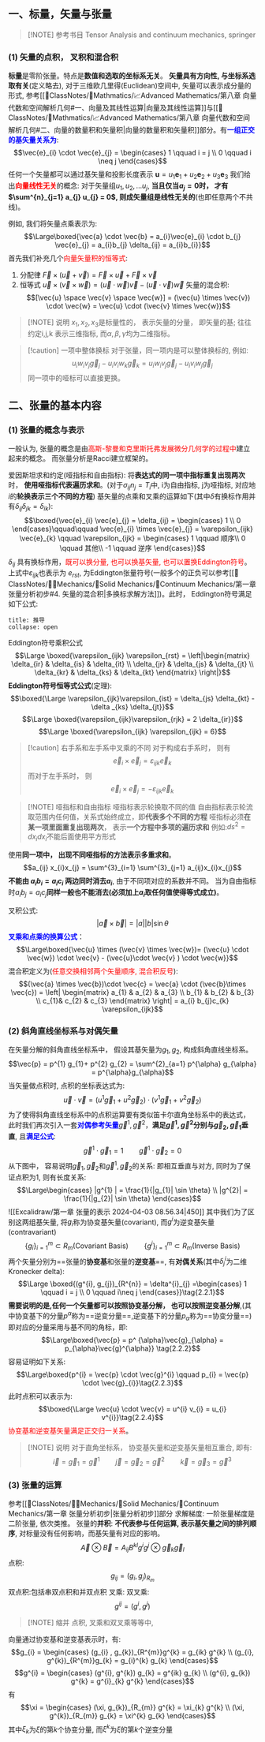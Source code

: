 ## 一、标量，矢量与张量
> [!NOTE] 参考书目
> Tensor Analysis and continuum mechanics, springer 
### (1) 矢量的点积， 叉积和混合积
**标量**是零阶张量。特点是**数值和选取的坐标系无关**。
**矢量具有方向性, 与坐标系选取有关**(定义略去), 对于三维欧几里得(Euclidean)空间中, 矢量可以表示成分量的形式, 参考[[📘ClassNotes/📐Mathmatics/📈Advanced Mathematics/第八章 向量代数和空间解析几何#一、向量及其线性运算|向量及其线性运算]]与[[📘ClassNotes/📐Mathmatics/📈Advanced Mathematics/第八章 向量代数和空间解析几何#二、向量的数量积和矢量积|向量的数量积和矢量积]]部分。有<b><mark style="background: transparent; color: blue">一组正交的基矢量关系为</mark></b>:
$$\vec{e}_{i} \cdot  \vec{e}_{j} = \begin{cases}
1  \qquad i = j \\
0 \qquad i \neq j
\end{cases}$$
任何一个矢量都可以通过基矢量和投影长度表示 $\boldsymbol{u} = u_{1} \boldsymbol{e}_{1} + u_{2}\boldsymbol{e}_{2} + u_{3}\boldsymbol{e}_{3}$ 
我们给出<b><mark style="background: transparent; color: red">向量线性无关</mark></b>的概念: 对于矢量组$u_{1}, u_{2},\dots u_j$, **当且仅当$a_j = 0$时， 才有$\sum^{n}_{j=1} a_{j} u_{j} = 0$, 则成矢量组是线性无关的**(也即任意两个不共线)。

例如, 我们将矢量点乘表示为:
$$\Large\boxed{\vec{a} \cdot \vec{b} = a_{i}\vec{e}_{i} \cdot b_{j} \vec{e}_{j} = a_{i}b_{j} \delta_{ij} = a_{i}b_{i}}$$
首先我们补充几个<mark style="background: transparent; color: red">向量矢量积的恒等式</mark>:
1. 分配律 $\vec{F} \times (\vec{u} + \vec{v}) = \vec{F} \times  \vec{u} + \vec{F} \times \vec{v}$
2. 恒等式 $\vec{u} \times (\vec{v} \times \vec{w}) = (\vec{u} \cdot \vec{w})\vec{v}  - (\vec{u} \cdot \vec{v}) \vec{w}$
矢量的混合积:
$$[\vec{u} \space  \vec{v} \space \vec{w}] = (\vec{u} \times  \vec{v}) \cdot \vec{w} = \vec{u} \cdot  (\vec{v} \times \vec{w})$$
> [!NOTE] 说明
> $x_1, x_2, x_3$是标量性的， 表示矢量的分量， 即矢量的基; 往往约定i,j,k 表示三维指标, 而$\alpha,\beta, \gamma$均为二维指标。

> [!caution] 一项中整体换标
> 对于张量，同一项内是可以整体换标的, 例如:
> $$u_{i}  w_{i}  v_{j} \vec{g}_{j}- u_{i} v_{i} w_{k} \vec{g}_{k} = u_{i}  w_{i}  v_{j} \vec{g}_{j}- u_{i} v_{i} w_{j} \vec{g}_{j}$$
> 同一项中的哑标可以直接更换。

## 二、张量的基本内容
### (1) 张量的概念与表示
一般认为, 张量的概念是由<mark style="background: transparent; color: red">高斯-黎曼和克里斯托弗发展微分几何学的过程中</mark>建立起来的概念。 而张量分析是Racci建立框架的。

爱因斯坦求和约定(哑指标和自由指标): 将**表达式的同一项中指标重复出现两次**时， **使用哑指标代表遍历求和**。(对于$\sigma_{ij} n_{j}  = T_{i}$中, i为自由指标, j为哑指标, 对应地$i$的**轮换表示三个不同的方程**)
基矢量的点乘和叉乘的运算如下(其中$\delta$有换标作用并有$\delta_{ij}\delta_{jk} = \delta_{ik}$):
$$\boxed{\vec{e}_{i} \vec{e}_{j} = \delta_{ij} = \begin{cases}
1  \\ 0 
\end{cases}\qquad\qquad  \vec{e}_{i} \times \vec{e}_{j} = \varepsilon_{ijk} \vec{e}_{k} \qquad  \varepsilon_{ijk} = \begin{cases}
1  \qquad 顺序\\
0 \qquad 其他\\
-1 \qquad 逆序
\end{cases}}$$
$\delta_{ij}$ 具有换标作用，<mark style="background: transparent; color: red">既可以换分量, 也可以换基矢量, 也可以置换Eddington符号</mark>。
上式中$\varepsilon_{ijk}$也表示为 $e_{rst}$, 为Eddington张量符号(一般多个的正负可以参考[[📘ClassNotes/👨‍🔧Mechanics/🕋Solid Mechanics/🧊Continuum Mechanics/第一章 张量分析初步#4. 矢量的混合积|多换标求解方法]])。此时，
Eddington符号满足如下公式: 
`````ad-todo
title: 推导
collapse: open
`````
Eddington符号乘积公式
$$\Large \boxed{\varepsilon_{ijk} \varepsilon_{rst} = \left|\begin{matrix}
\delta_{ir}  &  \delta_{is} & \delta_{it}  \\ \delta_{jr}  & \delta_{js} & \delta_{jt}  \\ \delta_{kr}  & \delta_{ks} & \delta_{kt}
\end{matrix} \right|}$$
**Eddington符号恒等式公式**(定理):
$$\boxed{\Large \varepsilon_{ijk}\varepsilon_{ist} = \delta_{js} \delta_{kt} - \delta _{ks} \delta_{jt}}$$
$$\Large \boxed{\varepsilon_{ijk}\varepsilon_{rjk} =  2 \delta_{ir}}$$
$$\Large \boxed{\varepsilon_{ijk} \varepsilon_{ijk} =  6}$$

> [!caution] 右手系和左手系中叉乘的不同
> 对于构成右手系时， 则有
> $$\vec{e}_{i} \times \vec{e}_{j} = \varepsilon_{ijk} \vec{e}_{k}$$
> 而对于左手系时， 则
> $$\vec{e}_{i} \times \vec{e}_{j} = - \varepsilon_{ijk} \vec{e}_{k}$$

> [!NOTE] 哑指标和自由指标
> 哑指标表示轮换取不同的值
> 自由指标表示轮流取范围内任何值，关系式始终成立，即**代表多个不同的方程**
> 哑指标必须**在某一项里面重复出现两次**， 表示**一个方程中多项的遍历求和** 
> 例如:$ds^{2} = dx_{i}dx_{i}$不能后面使用平方形式

使用**同一项中， 出现不同哑指标的方法表示多重求和**。
$$a_{ij} x_{i}x_{j} = \sum^{3}_{i=1} \sum^{3}_{j=1} a_{ij}x_{i}x_{j}$$
**不能由 $a_{i} b_{i} = a_{i} c_{i}$ 两边同时消去$a_i$**, 由于不同项对应的系数并不同。
当为自由指标时$a_{i} b_{j} = a_{i}c_{j}$**同样一般也不能消去(必须加上$a_i$取任何值使得等式成立)**。

叉积公式:
$$\left| \vec{a} \times \vec{b}\right| = \left| a \right|\left| b \right|\sin \theta$$
<b><mark style="background: transparent; color: blue">叉乘和点乘的换算公式</mark></b>： 
$$\Large\boxed{\vec{u} \times  (\vec{v} \times  \vec{w})= (\vec{u} \cdot  \vec{w}) \cdot  \vec{v} - (\vec{u}\cdot  \vec{v} ) \cdot  \vec{w}}$$
混合积定义为(<mark style="background: transparent; color: red">任意交换相邻两个矢量顺序, 混合积反号</mark>):
$$(\vec{a} \times \vec{b})\cdot  \vec{c} = \vec{a} \cdot (\vec{b}\times \vec{c}) = \left| \begin{matrix}
a_{1} & a_{2} & a_{3} \\ b_{1} & b_{2} & b_{3}  \\  c_{1}& c_{2} & c_{3}
\end{matrix} \right| = a_{i} b_{j}c_{k} \varepsilon_{ijk}$$

### (2) 斜角直线坐标系与对偶矢量
在矢量分解的斜角直线坐标系中， 假设其基矢量为$g_1, g_2$, 构成斜角直线坐标系。
$$\vec{p} = p^{1} g_{1}+ p^{2}  g_{2}  = \sum^{2}_{a=1} p^{\alpha} g_{\alpha} = p^{\alpha}g_{\alpha}$$
当矢量做点积时, 点积的坐标表达式为:
$$\vec{u}\cdot \vec{v} =  (u^{1} \vec{g}_{1} + u^{2} \vec{g}_{2}) \cdot (v^{1} \vec{g}_{1}  + v^{2} \vec{g}_{2})$$
为了使得斜角直线坐标系中的点积运算要有类似笛卡尔直角坐标系中的表达式， 此时我们再次引入一套<b><mark style="background: transparent; color: blue">对偶参考矢量</mark></b>$\vec{g}^{1} , \vec{g}^{2}$，**满足$\vec{g}^{1}, \vec{g}^{2}$分别与$\vec{g}_{2}, \vec{g}_{1}$垂直**, 且<b><mark style="background: transparent; color: blue">满足公式</mark></b>:
$$\vec{g}^{1} \cdot \vec{g}_{1} = 1 \qquad  \vec{g}^{1} \cdot \vec{g}_{2} = 0 $$
从下图中， 容易说明$\vec{g}_{1}, \vec{g}_2$和$\vec{g}^{1}, \vec{g}_{2}$的关系: 即相互垂直与对方, 同时为了保证点积为1, 则有长度关系:
$$\Large\begin{cases}
|g^{1} | = \frac{1}{|g_{1}| \sin  \theta}  \\
|g^{2}| = \frac{1}{|g_{2}| \sin \theta}
\end{cases}$$
![[Excalidraw/第一章 张量的表示 2024-04-03 08.56.34|450]]
其中我们为了区别这两组基矢量, 将$g_{i}$称为协变基矢量(covariant), 而$g^{i}$为逆变基矢量(contravariant)
$$\left\{ g_{i}\right\}_{i=1}^{m} \subset R_{m} \text{(Covariant Basis)} \qquad  \left\{g^{i}\right\}_{i=1}^{m} \subset  R_{m} \text{(Inverse Basis)}$$
两个矢量分别为==张量的**协变基**和张量的**逆变基**==, 有**对偶关系**(其中$\delta^{i}_{j}$为二维Kronecker delta):
$$\Large \boxed{(g^{i}, g_{j})_{R^{n}} = \delta^{i}_{j} =\begin{cases} 
1  \qquad i = j \\ 0 \qquad i\neq j
\end{cases}}\tag{2.2.1}$$
**需要说明的是,任何一个矢量都可以按照协变基分解， 也可以按照逆变基分解**,(其中协变基下的分量$p^{\alpha}$称为==逆变分量==,逆变基下的分量$p_{\alpha}$称为==协变分量==)即对应的分量采用与基不同的角标，即:
$$\Large\boxed{\vec{p} = p^ {\alpha}\vec{g}_{\alpha} = p_{\alpha}\vec{g}^{\alpha}} \tag{2.2.2}$$
容易证明如下关系:
$$\Large\boxed{p^{i} = \vec{p} \cdot \vec{g}^{i} \qquad  p_{i} = \vec{p} \cdot \vec{g}_{i}}\tag{2.2.3}$$
此时点积可以表示为:
$$\boxed{\Large \vec{u} \cdot \vec{v} = u^{i} v_{i} =  u_{i} v^{i}}\tag{2.2.4}$$
<mark style="background: transparent; color: red">协变基和逆变基矢量满足正交归一关系</mark>。
> [!NOTE] 说明
> 对于直角坐标系， 协变基矢量和逆变基矢量相互重合, 即有:
> $$\vec{i} = \vec{g}_{1} = \vec{g}^{1} \qquad \vec{j} = \vec{g}_{2} = \vec{g}^{2}\qquad  \vec{k} = \vec{g}_{3} = \vec{g}^{3}$$

### (3) 张量的运算
参考[[📘ClassNotes/👨‍🔧Mechanics/🕋Solid Mechanics/🧊Continuum Mechanics/第一章 张量分析初步|张量分析初步]]部分
求解梯度: 一阶张量梯度是二阶张量, 依次类推。
张量的**并积**: **不代表参与任何运算, 表示基矢量之间的排列顺序**, 对标量没有任何影响，而基矢量有对应的影响。
$$\vec{A} \otimes \vec{B} = A_{ij} B^{kl}g^{i}  g^{j}  \otimes \vec{g}_{k}\vec{g}_{l}$$
点积:
$$g_{ij} = (g_{i}, g_{j})_{R_{m}}$$
双点积:包括串双点积和并双点积
叉乘:
双叉乘:
$$g^{ij} = (g^{i}, g^{j})$$

> [!NOTE] 缩并
> 点积, 叉乘和双叉乘等等中, 

向量通过协变基和逆变基表示时，有: 
$$g_{i} = \begin{cases}
(g_{i} , g_{k})_{R^{m}}g^{k} = g_{ik} g^{k}  \\
(g_{i}, g^{k})_{R^{m}}g_{k} = g_{i}^{k} g_{k}
\end{cases}$$
$$g^{i} = \begin{cases}
(g^{i}, g^{k}) g_{k}  = g^{ik} g_{k}   \\
(g^{i}, g_{k}) g^{k} = g^{i}_{k} g^{k} 
\end{cases}$$
有
$$\xi = \begin{cases}
(\xi, g_{k})_{R_{m}} g^{k}  = \xi_{k} g^{k} \\
(\xi, g^{k})_{R_{m}} g_{k}  = \xi^{k} g_{k}
\end{cases}$$
其中$\xi_{k}$为$\xi$的第$k$个协变分量, 而$\xi^{k}$为$\xi$的第$k$个逆变分量

